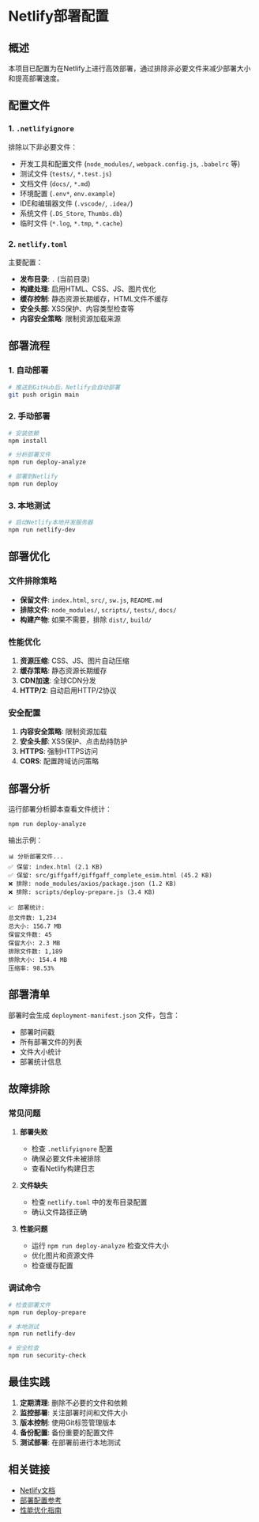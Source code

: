 # Netlify部署配置

## 概述

本项目已配置为在Netlify上进行高效部署，通过排除非必要文件来减少部署大小和提高部署速度。

## 配置文件

### 1. `.netlifyignore`
排除以下非必要文件：
- 开发工具和配置文件 (`node_modules/`, `webpack.config.js`, `.babelrc` 等)
- 测试文件 (`tests/`, `*.test.js`)
- 文档文件 (`docs/`, `*.md`)
- 环境配置 (`.env*`, `env.example`)
- IDE和编辑器文件 (`.vscode/`, `.idea/`)
- 系统文件 (`.DS_Store`, `Thumbs.db`)
- 临时文件 (`*.log`, `*.tmp`, `*.cache`)

### 2. `netlify.toml`
主要配置：
- **发布目录**: `.` (当前目录)
- **构建处理**: 启用HTML、CSS、JS、图片优化
- **缓存控制**: 静态资源长期缓存，HTML文件不缓存
- **安全头部**: XSS保护、内容类型检查等
- **内容安全策略**: 限制资源加载来源

## 部署流程

### 1. 自动部署
```bash
# 推送到GitHub后，Netlify会自动部署
git push origin main
```

### 2. 手动部署
```bash
# 安装依赖
npm install

# 分析部署文件
npm run deploy-analyze

# 部署到Netlify
npm run deploy
```

### 3. 本地测试
```bash
# 启动Netlify本地开发服务器
npm run netlify-dev
```

## 部署优化

### 文件排除策略
- **保留文件**: `index.html`, `src/`, `sw.js`, `README.md`
- **排除文件**: `node_modules/`, `scripts/`, `tests/`, `docs/`
- **构建产物**: 如果不需要，排除 `dist/`, `build/`

### 性能优化
1. **资源压缩**: CSS、JS、图片自动压缩
2. **缓存策略**: 静态资源长期缓存
3. **CDN加速**: 全球CDN分发
4. **HTTP/2**: 自动启用HTTP/2协议

### 安全配置
1. **内容安全策略**: 限制资源加载
2. **安全头部**: XSS保护、点击劫持防护
3. **HTTPS**: 强制HTTPS访问
4. **CORS**: 配置跨域访问策略

## 部署分析

运行部署分析脚本查看文件统计：
```bash
npm run deploy-analyze
```

输出示例：
```
📊 分析部署文件...
✅ 保留: index.html (2.1 KB)
✅ 保留: src/giffgaff/giffgaff_complete_esim.html (45.2 KB)
❌ 排除: node_modules/axios/package.json (1.2 KB)
❌ 排除: scripts/deploy-prepare.js (3.4 KB)

📈 部署统计:
总文件数: 1,234
总大小: 156.7 MB
保留文件数: 45
保留大小: 2.3 MB
排除文件数: 1,189
排除大小: 154.4 MB
压缩率: 98.53%
```

## 部署清单

部署时会生成 `deployment-manifest.json` 文件，包含：
- 部署时间戳
- 所有部署文件的列表
- 文件大小统计
- 部署统计信息

## 故障排除

### 常见问题

1. **部署失败**
   - 检查 `.netlifyignore` 配置
   - 确保必要文件未被排除
   - 查看Netlify构建日志

2. **文件缺失**
   - 检查 `netlify.toml` 中的发布目录配置
   - 确认文件路径正确

3. **性能问题**
   - 运行 `npm run deploy-analyze` 检查文件大小
   - 优化图片和资源文件
   - 检查缓存配置

### 调试命令
```bash
# 检查部署文件
npm run deploy-prepare

# 本地测试
npm run netlify-dev

# 安全检查
npm run security-check
```

## 最佳实践

1. **定期清理**: 删除不必要的文件和依赖
2. **监控部署**: 关注部署时间和文件大小
3. **版本控制**: 使用Git标签管理版本
4. **备份配置**: 备份重要的配置文件
5. **测试部署**: 在部署前进行本地测试

## 相关链接

- [Netlify文档](https://docs.netlify.com/)
- [部署配置参考](https://docs.netlify.com/configure-builds/file-based-configuration/)
- [性能优化指南](https://docs.netlify.com/optimize/overview/) 